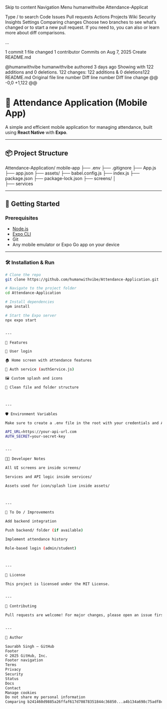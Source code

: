 Skip to content
Navigation Menu
humanwithvibe
Attendance-Applicat

Type / to search
Code
Issues
Pull requests
Actions
Projects
Wiki
Security
Insights
Settings
Comparing changes
Choose two branches to see what’s changed or to start a new pull request. If you need to, you can also  or learn more about diff comparisons.
 
...
 
 1 commit
 1 file changed
 1 contributor
Commits on Aug 7, 2025
Create README.md

@humanwithvibe
humanwithvibe authored 3 days ago
 Showing  with 122 additions and 0 deletions.
 122 changes: 122 additions & 0 deletions122  
README.md
Original file line number	Diff line number	Diff line change
@@ -0,0 +1,122 @@
# 📱 Attendance Application (Mobile App)

A simple and efficient mobile application for managing attendance, built using **React Native** with **Expo**.

---

## 📦 Project Structure

Attendance-Application/
mobile-app
├── .env 
├── .gitignore 
├── App.js 
├── app.json 
├── assets/ 
├── babel.config.js 
├── index.js 
├── package.json 
├── package-lock.json 
├── screens/ │   
├── services

---

## 🚀 Getting Started

### Prerequisites

- [Node.js](https://nodejs.org/)
- [Expo CLI](https://docs.expo.dev/get-started/installation/)
- Git
- Any mobile emulator or Expo Go app on your device

---

### 🛠️ Installation & Run

```bash
# Clone the repo
git clone https://github.com/humanwithvibe/Attendance-Application.git

# Navigate to the project folder
cd Attendance-Application

# Install dependencies
npm install

# Start the Expo server
npx expo start


---

📲 Features

🔐 User login

🏠 Home screen with attendance features

🔌 Auth service (authService.js)

🖼️ Custom splash and icons

📁 Clean file and folder structure



---

🛡️ Environment Variables

Make sure to create a .env file in the root with your credentials and API keys (if any):

API_URL=https://your-api-url.com
AUTH_SECRET=your-secret-key


---

👨‍💻 Developer Notes

All UI screens are inside screens/

Services and API logic inside services/

Assets used for icon/splash live inside assets/



---

📌 To Do / Improvements

Add backend integration

Push backend/ folder (if available)

Implement attendance history

Role-based login (admin/student)



---

📄 License

This project is licensed under the MIT License.


---

🤝 Contributing

Pull requests are welcome! For major changes, please open an issue first.


---

👤 Author

Saurabh Singh – GitHub
Footer
© 2025 GitHub, Inc.
Footer navigation
Terms
Privacy
Security
Status
Docs
Contact
Manage cookies
Do not share my personal information
Comparing b241460d9885a26ffaf617d70878351844c36850...a4b134a698c75adf8ca0286a589732073350e467 · humanwithvibe/Attendance-Applicat

